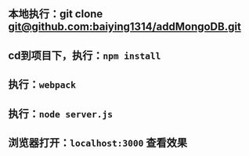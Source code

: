## 本地执行：git clone [git@github.com:baiying1314/addMongoDB.git](git@github.com:baiying1314/addMongoDB.git)
## cd到项目下，执行：`npm install`
## 执行：`webpack `
## 执行：`node server.js`
## 浏览器打开：`localhost:3000` 查看效果